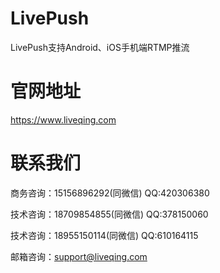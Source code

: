 # LivePush
LivePush支持Android、iOS手机端RTMP推流

# 官网地址

https://www.liveqing.com

# 联系我们

商务咨询：15156896292(同微信) QQ:420306380

技术咨询：18709854855(同微信) QQ:378150060

技术咨询：18955150114(同微信) QQ:610164115

邮箱咨询：support@liveqing.com
